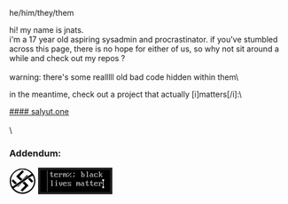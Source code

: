 he/him/they/them

hi! my name is jnats.\
i'm a 17 year old aspiring sysadmin and procrastinator. if you've stumbled across this page, there is no hope for either of us, so why not sit around a while and check out my repos ?\
\
warning: there's some realllll old bad code hidden within them\

in the meantime, check out a project that actually [i]matters[/i]:\

[#### salyut.one](https://salyut.one)
\
\
\
### Addendum:
[![](npfo.png)](https://www.youtube.com/watch?v=-MkRuV0aCcI) [![](blm.png)](https://blacklivesmatter.com)

